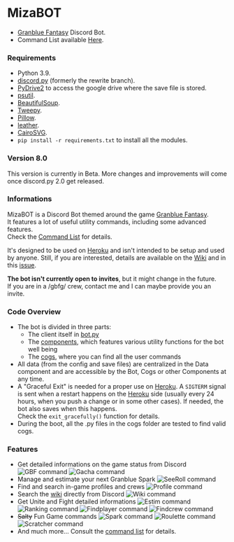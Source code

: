 # MizaBOT  
* [Granblue Fantasy](http://game.granbluefantasy.jp) Discord Bot.  
* Command List available [Here](https://mizagbf.github.io/MizaBOT/).  
### Requirements  
* Python 3.9.  
* [discord.py](https://github.com/Rapptz/discord.py) (formerly the rewrite branch).  
* [PyDrive2](https://github.com/iterative/PyDrive2) to access the google drive where the save file is stored.  
* [psutil](https://psutil.readthedocs.io/en/latest/).  
* [BeautifulSoup](https://www.crummy.com/software/BeautifulSoup/bs4/doc/).  
* [Tweepy](https://github.com/tweepy/tweepy).  
* [Pillow](https://pillow.readthedocs.io/en/stable/).  
* [leather](https://pypi.org/project/leather/).  
* [CairoSVG](https://pypi.org/project/CairoSVG/).  
* `pip install -r requirements.txt` to install all the modules.  
### Version 8.0  
This version is currently in Beta.
More changes and improvements will come once discord.py 2.0 get released.
### Informations  
MizaBOT is a Discord Bot themed around the game [Granblue Fantasy](http://game.granbluefantasy.jp).  
It features a lot of useful utility commands, including some advanced features.  
Check the [Command List](https://mizagbf.github.io/MizaBOT/) for details.  
  
It's designed to be used on [Heroku](https://www.heroku.com) and isn't intended to be setup and used by anyone. Still, if you are interested, details are available on the [Wiki](https://github.com/MizaGBF/MizaBOT/wiki) and in this [issue](https://github.com/MizaGBF/MizaBOT/issues/1).  
  
**The bot isn't currently open to invites**, but it might change in the future.  
If you are in a /gbfg/ crew, contact me and I can maybe provide you an invite.  
  
### Code Overview  
* The bot is divided in three parts:
  * The client itself in [bot.py](https://github.com/MizaGBF/MizaBOT/blob/master/bot.py)  
  * The [components](https://github.com/MizaGBF/MizaBOT/tree/master/components), which features various utility functions for the bot well being   
  * The [cogs](https://github.com/MizaGBF/MizaBOT/tree/master/cogs), where you can find all the user commands
* All data (from the config and save files) are centralized in the Data component and are accessible by the Bot, Cogs or other Components at any time.  
* A "Graceful Exit" is needed for a proper use on [Heroku](https://www.heroku.com). A `SIGTERM` signal is sent when a restart happens on the [Heroku](https://www.heroku.com) side (usually every 24 hours, when you push a change or in some other cases). If needed, the bot also saves when this happens.  
Check the `exit_gracefully()` function for details.  
* During the boot, all the .py files in the cogs folder are tested to find valid cogs.  

### Features  
* Get detailed informations on the game status from Discord
![GBF command](https://cdn.discordapp.com/attachments/614716155646705676/858731441316036638/unknown.png)
![Gacha command](https://cdn.discordapp.com/attachments/614716155646705676/858731761131323392/unknown.png)
* Manage and estimate your next Granblue Spark
![SeeRoll command](https://cdn.discordapp.com/attachments/614716155646705676/858729482386145310/unknown.png)
* Find and search in-game profiles and crews
![Profile command](https://cdn.discordapp.com/attachments/614716155646705676/858730610260443196/unknown.png)
* Search the [wiki](https://gbf.wiki/) directly from Discord
![Wiki command](https://cdn.discordapp.com/attachments/614716155646705676/858730975025954875/unknown.png)
* Get Unite and Fight detailed informations
![Estim command](https://cdn.discordapp.com/attachments/614716155646705676/858732302635892766/unknown.png)
![Ranking command](https://cdn.discordapp.com/attachments/614716155646705676/858732645869551646/unknown.png)
![Findplayer command](https://cdn.discordapp.com/attachments/614716155646705676/858733133879574559/unknown.png)
![Findcrew command](https://cdn.discordapp.com/attachments/614716155646705676/858733490480873514/unknown.png)
* ~~Salty~~ Fun Game commands
![Spark command](https://cdn.discordapp.com/attachments/614716155646705676/858733892926963732/unknown.png)
![Roulette command](https://cdn.discordapp.com/attachments/614716155646705676/858734003560251422/unknown.png)
![Scratcher command](https://cdn.discordapp.com/attachments/614716155646705676/858734170222362664/unknown.png)
* And much more... Consult the [command list](https://mizagbf.github.io/MizaBOT/) for details.  